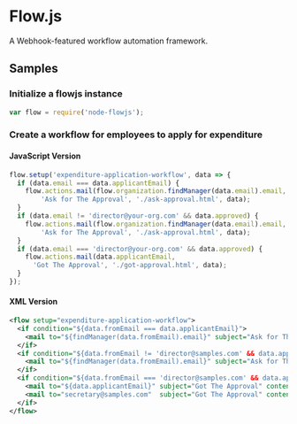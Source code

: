 # Flow.js
A Webhook-featured workflow automation framework.

## Samples

### Initialize a flowjs instance
```js
var flow = require('node-flowjs');
```

### Create a workflow for employees to apply for expenditure

#### JavaScript Version
```js
flow.setup('expenditure-application-workflow', data => {
  if (data.email === data.applicantEmail) {
    flow.actions.mail(flow.organization.findManager(data.email).email,
    	'Ask for The Approval', './ask-approval.html', data);
  }
  if (data.email != 'director@your-org.com' && data.approved) {
    flow.actions.mail(flow.organization.findManager(data.email).email,
    	'Ask for The Approval', './ask-approval.html', data);
  }
  if (data.email === 'director@your-org.com' && data.approved) {
    flow.actions.mail(data.applicantEmail,
      'Got The Approval', './got-approval.html', data);
  }
});
```

#### XML Version
```xml
<flow setup="expenditure-application-workflow">
  <if condition="${data.fromEmail === data.applicantEmail}">
    <mail to="${findManager(data.fromEmail).email}" subject="Ask for The Approval" content="./ask-approval.html" />
  </if>
  <if condition="${data.fromEmail != 'director@samples.com' && data.approved}">
    <mail to="${findManager(data.fromEmail).email}" subject="Ask for The Approval" content="./ask-approval.html" />
  </if>
  <if condition="${data.fromEmail === 'director@samples.com' && data.approved}">
    <mail to="${data.applicantEmail}" subject="Got The Approval" content="./got-approval.html" />
    <mail to="secretary@samples.com"  subject="Got The Approval" content="./got-approval.html" />
  </if>
</flow>
```
